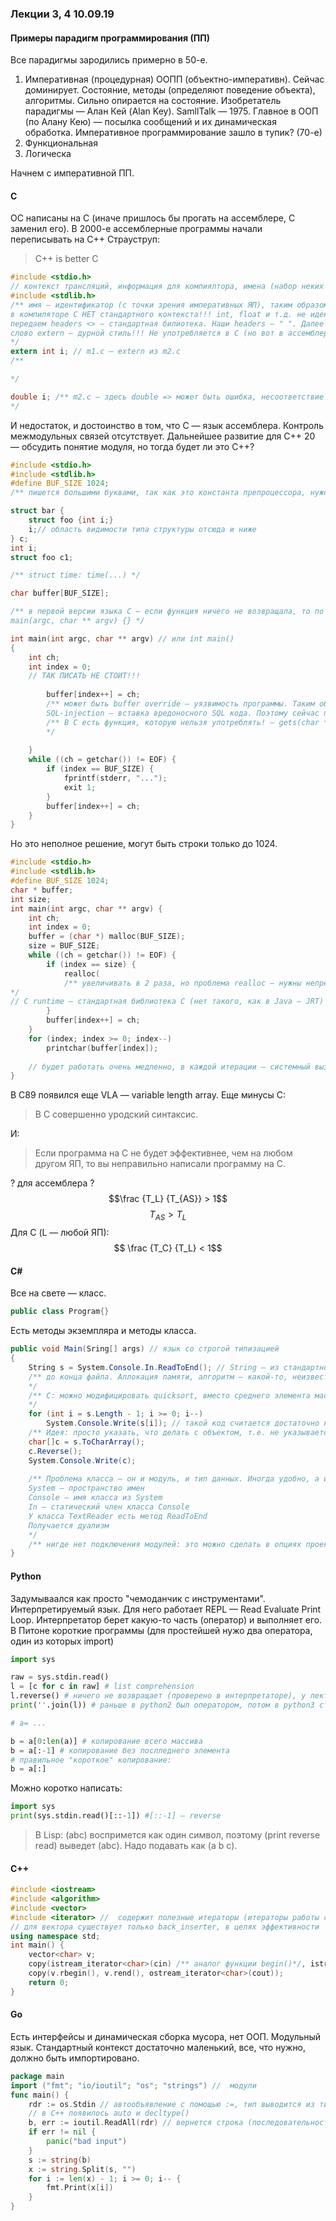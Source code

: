 ### Лекции 3, 4 10.09.19
#### Примеры парадигм программирования (ПП)
Все парадигмы зародились примерно в 50-е.

1. Императивная (процедурная) 
ООПП (объектно-императивн).
 Сейчас доминирует.
 Состояние, методы (определяют поведение объекта), алгоритмы. Сильно опирается на состояние.
 Изобретатель парадигмы — Алан Кей (Alan Key). SamllTalk — 1975. Главное в ООП (по Алану Кею) — посылка сообщений и их динамическая обработка. 
 Императивное программирование зашло в тупик? (70-е)
2. Функциональная
3. Логическа

Начнем с императивной ПП.

#### C
ОС написаны на С (иначе пришлось бы прогать на ассемблере, С заменил его). 
В 2000-е ассемблерные программы начали переписывать на С++ 
Страуструп: 
> C++ is better C

```C
#include <stdio.h> 
// контекст трансляций, информация для компиялтора, имена (набор неких имен, неопределенных в программе, но используемых)
#include <stdlib.h> 
/** имя — идентификатор (с точки зрения императивных ЯП), таким образом здесь — набор стандартных идентификаторов (integer, printf...), так в Pascal
в компиляторе C НЕТ стандартного контекста!!! int, float и т.д. не идентификаторы, а ключевые слова. Так же во многих современныз ЯП.
передаем headers <> — стандартная билиотека. Наши headers — " ". Далее — обработка препроцессором. Явное импортирование контекста.
слово extern — дурной стиль!!! Не употребляется в С (но вот в ассемблере можно), Эвы не понимаете С, если используете", внешнему имени должно тогда соответствовать корректное объявление (но должно быть определение)
*/
extern int i; // m1.c — extern из m2.c
/**

*/

double i; /** m2.c — здесь double => может быть ошибка, несоответствие размеров. Даже если соответствуют, то тоже плохо. Нет контроля за межмодульными связями. Определение и объявление могут не соответствовать. Таким образом, весь интерфейс ДОЛЖЕН БЫТЬ в m1.h!!!
*/
```

И недостаток, и достоинство в том, что С — язык ассемблера. Контроль межмодульных связей отсутствует. Дальнейшее развитие для С++ 20 — обсудить понятие модуля, но тогда будет ли это С++?

```C
#include <stdio.h>
#include <stdlib.h>
#define BUF_SIZE 1024; 
/** пишется большими буквами, так как это константа препроцессора, нужно это выделить (препроцессорные имена — не совсем имена в общем понимании, вместо BUF_SIZE будет подставлено 1024, переменная не может быть объявлена еще) Имена переменных, тэги структур и препроцессорные имена — все виды имен в С. Тэги структур: область видимости как для переменных препроцессора */

struct bar {
	struct foo {int i;} 
	i;// область видимости типа структуры отсюда и ниже
} c;
int i;
struct foo c1;

/** struct time: time(...) */

char buffer[BUF_SIZE];

/** в первой версии языка С — если функция ничего не возвращала, то по умолчанию она возвращала int:
main(argc, char ** argv) {} */

int main(int argc, char ** argv) // или int main()
{
	int ch;
	int index = 0;
	// ТАК ПИСАТЬ НЕ СТОИТ!!!
	
		buffer[index++] = ch; 
		/** может быть buffer override — уязвимость программы. Таким образом хакеры, зная код, могут перетирать память за буфером и вставлять свой вредоносный код. 
		SQL-injection — вставка вредоносного SQL кода. Поэтому сейчас производится предварительная интерпретация SQL запроса, строится дерево, и только потом производится 		  вставка. */
		/** В С есть функция, которую нельзя употреблять! — gets(char *buf), нет никакого предохранения. Есть функции с '_s' — значит, что они безопасны. Используйте fgets(...), gets_s(...)
		*/
		
	}
	while ((ch = getchar()) != EOF) {
		if (index == BUF_SIZE) {
			fprintf(stderr, "...");
			exit 1;
		}
		buffer[index++] = ch;
	}
}
```
Но это неполное решение, могут быть строки только до 1024.
```C
#include <stdio.h>
#include <stdlib.h>
#define BUF_SIZE 1024; 
char * buffer;
int size;
int main(int argc, char ** argv) {
	int ch;
	int index = 0;
	buffer = (char *) malloc(BUF_SIZE);
	size = BUF_SIZE;
	while ((ch = getchar()) != EOF) {
		if (index == size) {
			realloc( 
			/** увеличивать в 2 раза, но проблема realloc — нужны непрерывные куски памяти, поэтому нужна проверка. Не надо выделять size+1, иначе будет фрагментация памяти. В других ЯП есть сборщики мусора: работа с памятью прекращается, находится то, что не нужно (может выполнятся в фоновом режиме, параллельно) и начинается дефрагментация. Указатели замораживаются (но можно явно указать, чтобы не замораживались, как например в С#).
*/
// С runtime — стандартная библиотека С (нет такого, как в Java — JRT)
		}
		buffer[index++] = ch;
	}
	for (index; index >= 0; index--) 
		printchar(buffer[index]); 
		
	// будет работать очень медленно, в каждой итерации — системный вызов, а это прерывание, замедляет программу.
}
```
В С89 появился еще VLA — variable length array.
Еще минусы С:

> В С совершенно уродский синтаксис.

И:
> Если программа на С не будет эффективнее, чем на любом другом ЯП, то вы неправильно написали программу на С.

? для ассемблера ?
$$\frac {T_L}  {T_{AS}} > 1$$
$$T_{AS} > T_L$$
Для С (L — любой ЯП):
$$ \frac {T_C} {T_L} < 1$$

#### C\#
Все на свете — класс.
```C#
public class Program{}
```
Есть методы экземпляра и методы класса.
```C#
public void Main(Sring[] args) // язык со строгой типизацией
{
	String s = System.Console.In.ReadToEnd(); // String — из стандартного контекста, string — ключевое слово
	/** до конца файла. Аллокация памяти, алгоритм — какой-то, неизвестно, как именно, универсальный алгоритм может быть неэффективен в частных случаях
	*/
	/** С: можно модифицировать quicksort, вместо среднего элемента массива — медиана трех (в среднем будет хуже, но для некоторых частных случаев, когда надо перебросить часть массива полностью, более оптимален)
	*/
	for (int i = s.Length - 1; i >= 0; i--) 
		System.Console.Write(s[i]); // такой код считается достаточно низкоуровневым
	/** Идея: просто указать, что делать с объектом, т.е. не указывается цикл, а указывается последовательность, в каком порядке и что с ней делать. Но метода s.Reverse для строк нет, нашлось только в PHP. Но reverse есть для массива! (не зависит от семантики, игнорируется способ записи символов e' и прочих). Строка в С#  — immutable, а массив — mutable. Должна быть функция преобразования строки в массив*/
	char[]c = s.ToCharArray();
	c.Reverse();
	System.Console.Write(c);
	
	/** Проблема класса — он и модуль, и тип данных. Иногда удобно, а иногда и нет.
	System — пространство имен
	Console — имя класса из System
	In — статический член класса Console
	У класса TextReader есть метод ReadToEnd
	Получается дуализм
	*/
	/** нигде нет подключения модулей: это можно сделать в опциях проекта*/
}
```


#### Python

Задумываался как просто "чемоданчик с инструментами".
Интерпретируемый язык.
Для него работает REPL — Read Evaluate Print Loop.
Интерпретатор берет какую-то часть (оператор) и выполняет его.
В Питоне короткие программы (для простейшей нужо два оператора, один из которых import)
```python
import sys

raw = sys.stdin.read()
l = [c for c in raw] # list comprehension
l.reverse() # ничего не возвращает (проверено в интерпретаторе), у лектора l.reverse сразу было в join
print(''.join(l)) # раньше в python2 был оператором, потом в python3 стал функцией
```

```python
# a= ...

b = a[0:len(a)] # копирование всего массива
b = a[:-1] # копирование без послледнего элемента
# правильное "короткое" копирование:
b = a[:]

```

Можно коротко написать:
```python
import sys
print(sys.stdin.read()[::-1]) #[::-1] — reverse
```

> В Lisp: (abc) воспримется как один символ, поэтому (print reverse read) выведет (abc). Надо подавать как (a b c).

#### C++

```C++
#include <iostream>
#include <algorithm>
#include <vector>
#include <iterator> //  содержит полезные итераторы (итераторы работы с вводом-выводом и класс inserter: для вставки в начало/конец нужной структуры)
// для вектора существует только back_inserter, в целях эффективности
using namespace std;
int main() {
	vector<char> v;
	copy(istream_iterator<char>(cin) /** аналог функции begin()*/, istream_iterator<char>(), back_iterator(v));
	copy(v.rbegin(), v.rend(), ostream_iterator<char>(cout));
	return 0;
}
```


#### Go
Есть интерфейсы и динамическая сборка мусора, нет ООП. Модульный язык. Стандартный контекст достаточно маленький, все, что нужно, должно быть импортировано.
```Go
package main
import ("fmt"; "io/ioutil"; "os"; "strings") //  модули
func main() {
	rdr := os.Stdin // автообъявление с помощью :=, тип выводится из типа правой части
	// в С++ появилось auto и decltype()
	b, err := ioutil.ReadAll(rdr) // вернется строка (последовательность байтов) и признак ошибки, если есть
	if err != nil {
		panic("bad input")
	}
	s := string(b)
	x := string.Split(s, "")
	for i := len(x) - 1; i >= 0; i-- {
		fmt.Print(x[i])	
	}	
}
```
